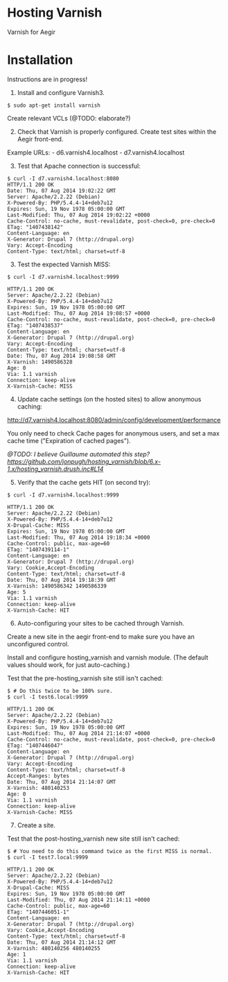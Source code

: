 Hosting Varnish
===============

Varnish for Aegir


Installation
============

Instructions are in progress!

1. Install and configure Varnish3.

  ```
  $ sudo apt-get install varnish
  ```

  Create relevant VCLs (@TODO: elaborate?)

2. Check that Varnish is properly configured.
  Create test sites within the Aegir front-end. 

  Example URLs:
    - d6.varnish4.localhost
    - d7.varnish4.localhost
  
3. Test that Apache connection is successful:
  ```
  $ curl -I d7.varnish4.localhost:8080
  HTTP/1.1 200 OK
  Date: Thu, 07 Aug 2014 19:02:22 GMT
  Server: Apache/2.2.22 (Debian)
  X-Powered-By: PHP/5.4.4-14+deb7u12
  Expires: Sun, 19 Nov 1978 05:00:00 GMT
  Last-Modified: Thu, 07 Aug 2014 19:02:22 +0000
  Cache-Control: no-cache, must-revalidate, post-check=0, pre-check=0
  ETag: "1407438142"
  Content-Language: en
  X-Generator: Drupal 7 (http://drupal.org)
  Vary: Accept-Encoding
  Content-Type: text/html; charset=utf-8
  ```

3. Test the expected Varnish MISS:
  ```
  $ curl -I d7.varnish4.localhost:9999

  HTTP/1.1 200 OK
  Server: Apache/2.2.22 (Debian)
  X-Powered-By: PHP/5.4.4-14+deb7u12
  Expires: Sun, 19 Nov 1978 05:00:00 GMT
  Last-Modified: Thu, 07 Aug 2014 19:08:57 +0000
  Cache-Control: no-cache, must-revalidate, post-check=0, pre-check=0
  ETag: "1407438537"
  Content-Language: en
  X-Generator: Drupal 7 (http://drupal.org)
  Vary: Accept-Encoding
  Content-Type: text/html; charset=utf-8
  Date: Thu, 07 Aug 2014 19:08:58 GMT
  X-Varnish: 1490586328
  Age: 0
  Via: 1.1 varnish
  Connection: keep-alive
  X-Varnish-Cache: MISS
  ```

4. Update cache settings (on the hosted sites) to allow anonymous caching:

  http://d7.varnish4.localhost:8080/admin/config/development/performance

  You only need to check Cache pages for anonymous users, and set a max cache time ("Expiration of cached pages").
  
  *@TODO: I believe Guillaume automated this step? https://github.com/jonpugh/hosting_varnish/blob/6.x-1.x/hosting_varnish.drush.inc#L14*

5. Verify that the cache gets HIT (on second try):
  
  ```
  $ curl -I d7.varnish4.localhost:9999

  HTTP/1.1 200 OK
  Server: Apache/2.2.22 (Debian)
  X-Powered-By: PHP/5.4.4-14+deb7u12
  X-Drupal-Cache: MISS
  Expires: Sun, 19 Nov 1978 05:00:00 GMT
  Last-Modified: Thu, 07 Aug 2014 19:18:34 +0000
  Cache-Control: public, max-age=60
  ETag: "1407439114-1"
  Content-Language: en
  X-Generator: Drupal 7 (http://drupal.org)
  Vary: Cookie,Accept-Encoding
  Content-Type: text/html; charset=utf-8
  Date: Thu, 07 Aug 2014 19:18:39 GMT
  X-Varnish: 1490586342 1490586339
  Age: 5
  Via: 1.1 varnish
  Connection: keep-alive
  X-Varnish-Cache: HIT
  ```

6. Auto-configuring your sites to be cached through Varnish.

  Create a new site in the aegir front-end to make sure you have an unconfigured control.

  Install and configure hosting_varnish and varnish module. (The default values should work, for just auto-caching.)

  Test that the pre-hosting_varnish site still isn't cached:

  ```
  $ # Do this twice to be 100% sure.
  $ curl -I test6.local:9999
  
  HTTP/1.1 200 OK
  Server: Apache/2.2.22 (Debian)
  X-Powered-By: PHP/5.4.4-14+deb7u12
  Expires: Sun, 19 Nov 1978 05:00:00 GMT
  Last-Modified: Thu, 07 Aug 2014 21:14:07 +0000
  Cache-Control: no-cache, must-revalidate, post-check=0, pre-check=0
  ETag: "1407446047"
  Content-Language: en
  X-Generator: Drupal 7 (http://drupal.org)
  Vary: Accept-Encoding
  Content-Type: text/html; charset=utf-8
  Accept-Ranges: bytes
  Date: Thu, 07 Aug 2014 21:14:07 GMT
  X-Varnish: 480140253
  Age: 0
  Via: 1.1 varnish
  Connection: keep-alive
  X-Varnish-Cache: MISS
  ```

7. Create a site.

  Test that the post-hosting_varnish new site still isn't cached:

  ```
  $ # You need to do this command twice as the first MISS is normal.
  $ curl -I test7.local:9999

  HTTP/1.1 200 OK
  Server: Apache/2.2.22 (Debian)
  X-Powered-By: PHP/5.4.4-14+deb7u12
  X-Drupal-Cache: MISS
  Expires: Sun, 19 Nov 1978 05:00:00 GMT
  Last-Modified: Thu, 07 Aug 2014 21:14:11 +0000
  Cache-Control: public, max-age=60
  ETag: "1407446051-1"
  Content-Language: en
  X-Generator: Drupal 7 (http://drupal.org)
  Vary: Cookie,Accept-Encoding
  Content-Type: text/html; charset=utf-8
  Date: Thu, 07 Aug 2014 21:14:12 GMT
  X-Varnish: 480140256 480140255
  Age: 1
  Via: 1.1 varnish
  Connection: keep-alive
  X-Varnish-Cache: HIT
  ```
